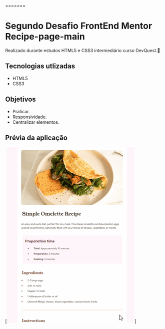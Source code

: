 =======
# Segundo Desafio FrontEnd Mentor Recipe-page-main
Realizado durante estudos HTML5 e CSS3 intermediário curso DevQuest.🚀
## Tecnologias utlizadas
- HTML5
- CSS3
## Objetivos
- Praticar.
- Responsividade.
- Centralizar elementos.
## Prévia da aplicação
[<img src="./images/recipe.gif" alt="gif tela">]
